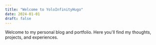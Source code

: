 ```yaml
---
title: "Welcome to YoloInfinityHugo"
date: 2024-01-01
draft: false
---
```


Welcome to my personal blog and portfolio. Here you'll find my thoughts, projects, and experiences.
